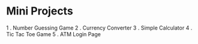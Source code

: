 # Mini Projects
1 . Number Guessing Game
2 . Currency Converter
3 . Simple Calculator
4 . Tic Tac Toe Game
5 . ATM Login Page